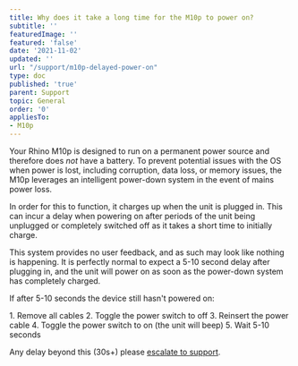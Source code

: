 ```yaml
---
title: Why does it take a long time for the M10p to power on?
subtitle: ''
featuredImage: ''
featured: 'false'
date: '2021-11-02'
updated: ''
url: "/support/m10p-delayed-power-on"
type: doc
published: 'true'
parent: Support
topic: General
order: '0'
appliesTo:
- M10p
---
```


Your Rhino M10p is designed to run on a permanent power source and therefore does _not_ have a battery. To prevent potential issues with the OS when power is lost, including corruption, data loss, or memory issues, the M10p leverages an intelligent power-down system in the event of mains power loss.

In order for this to function, it charges up when the unit is plugged in. This can incur a delay when powering on after periods of the unit being unplugged or completely switched off as it takes a short time to initially charge.

This system provides no user feedback, and as such may look like nothing is happening. It is perfectly normal to expect a 5-10 second delay after plugging in, and the unit will power on as soon as the power-down system has completely charged.

If after 5-10 seconds the device still hasn't powered on:

<div class="numbered-instructions" markdown="1">
1. Remove all cables
2. Toggle the power switch to off
3. Reinsert the power cable
4. Toggle the power switch to on (the unit will beep)
5. Wait 5-10 seconds
</div>

Any delay beyond this (30s+) please [escalate to support](/support/escalate).
